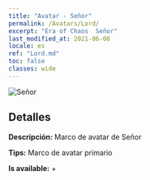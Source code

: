 ```yaml
---
title: "Avatar - Señor"
permalink: /Avatars/Lord/
excerpt: "Era of Chaos  Señor"
last_modified_at: 2021-06-08
locale: es
ref: "Lord.md"
toc: false
classes: wide
---
```

 ![Señor](/images/a/bg_head_mainView.png)

## Detalles

 **Descripción:** Marco de avatar de Señor 

 **Tips:** Marco de avatar primario 

 **Is available:**  + 

